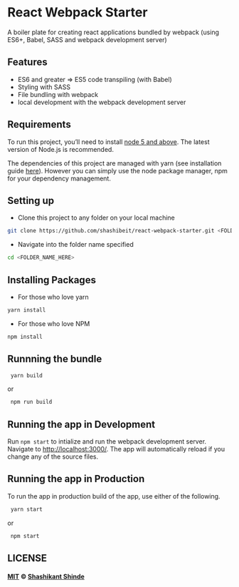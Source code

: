 # React Webpack Starter

A boiler plate for creating react applications bundled by webpack (using ES6+, Babel, SASS and webpack development server)

## Features
+ ES6 and greater => ES5 code transpiling (with Babel)
+ Styling with SASS
+ File bundling with webpack
+ local development with the webpack development server

## Requirements
To run this project, you’ll need to install [node 5 and above](https://nodejs.org/en/). The latest version of Node.js is recommended. 

The dependencies of this project are managed with yarn (see installation guide [here](https://yarnpkg.com/en/)). However you can simply use the node package manager, npm for your dependency management.

## Setting up
+ Clone this project to any folder on your local machine
```bash
git clone https://github.com/shashibeit/react-webpack-starter.git <FOLDER_NAME_HERE>
```
+ Navigate into the folder name specified
```bash
cd <FOLDER_NAME_HERE>
```

## Installing Packages
+ For those who love yarn
```bash 
yarn install
```

+ For those who love NPM
```bash 
npm install
```

## Runnning the bundle

```bash
 yarn build
```

or 

```bash
 npm run build
```
## Running the app in Development

Run `npm start` to intialize and run the webpack development server. Navigate to [http://localhost:3000/](http://localhost:3000). The app will automatically reload if you change any of the source files.

## Running the app in Production

To run the app in production build of the app, use either of the following.

```bash
 yarn start
```
or
```bash
 npm start
```

## LICENSE

#### [MIT](./LICENSE) © [Shashikant Shinde](http://shashikantshinde.com)